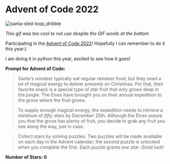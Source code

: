 # Advent of Code 2022

![santa-sled-loop_dribble](https://cdn.dribbble.com/users/6033/screenshots/1400216/santa.gif)

*This gif was too cool to not use despite the GIF words at the bottom*

Participating in the [Advent of Code 2022](https://adventofcode.com/2022)! Hopefully I can remember to do it this year:)

I am doing it in python this year, excited to see how it goes!

**Prompt for Advent of Code:**

>Santa's reindeer typically eat regular reindeer food, but they need a lot of magical energy to deliver presents on Christmas. For that, their favorite snack is a special type of star fruit that only grows deep in the jungle. The Elves have brought you on their annual expedition to the grove where the fruit grows.

>To supply enough magical energy, the expedition needs to retrieve a minimum of *fifty stars* by December 25th. Although the Elves assure you that the grove has plenty of fruit, you decide to grab any fruit you see along the way, just in case.

>Collect stars by solving puzzles. Two puzzles will be made available on each day in the Advent calendar; the second puzzle is unlocked when you complete the first. Each puzzle grants *one star*. Good luck!

**Number of Stars: 0**
